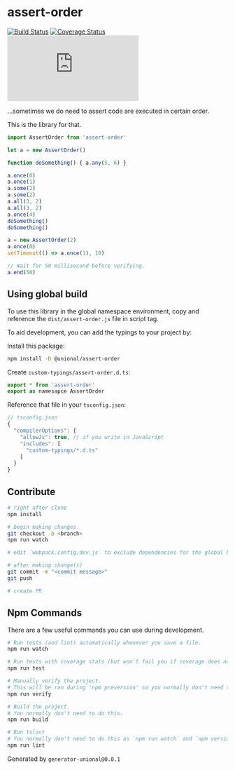 # assert-order

[![Build Status](https://travis-ci.org/unional/assert-order.svg?branch=master)](https://travis-ci.org/unional/assert-order)
[![Coverage Status](https://coveralls.io/repos/github/unional/assert-order/badge.svg?branch=master)](https://coveralls.io/github/unional/assert-order?branch=master)
![](http://img.badgesize.io/unional/assert-order/master/dist/assert-order.js)

...sometimes we do need to assert code are executed in certain order.

This is the library for that.

```ts
import AssertOrder from 'assert-order'

let a = new AssertOrder()

function doSomething() { a.any(5, 6) }

a.once(0)
a.once(1)
a.some(2)
a.some(2)
a.all(3, 2)
a.all(3, 2)
a.once(4)
doSomething()
doSomething()

a = new AssertOrder(2)
a.once(0)
setTimeout(() => a.once(1), 10)

// Wait for 50 millisecond before verifying.
a.end(50)
```

## Using global build

To use this library in the global namespace environment, copy and reference the `dist/assert-order.js` file in script tag.

To aid development, you can add the typings to your project by:

Install this package:

```sh
npm install -D @unional/assert-order
```

Create `custom-typings/assert-order.d.ts`:

```ts
export * from 'assert-order'
export as namesapce AssertOrder

```

Reference that file in your `tsconfig.json`:

```js
// tsconfig.json
{
  "compilerOptions": {
    "allowJs": true, // if you write in JavaScript
    "includes": [
      "custom-typings/*.d.ts"
    ]
  }
}
```

## Contribute

```sh
# right after clone
npm install

# begin making changes
git checkout -b <branch>
npm run watch

# edit `webpack.config.dev.js` to exclude dependencies for the global build.

# after making change(s)
git commit -m "<commit message>"
git push

# create PR
```

## Npm Commands

There are a few useful commands you can use during development.

```sh
# Run tests (and lint) automatically whenever you save a file.
npm run watch

# Run tests with coverage stats (but won't fail you if coverage does not meet criteria)
npm run test

# Manually verify the project.
# This will be ran during 'npm preversion' so you normally don't need to run this yourself.
npm run verify

# Build the project.
# You normally don't need to do this.
npm run build

# Run tslint
# You normally don't need to do this as `npm run watch` and `npm version` will automatically run lint for you.
npm run lint
```

Generated by `generator-unional@0.0.1`
